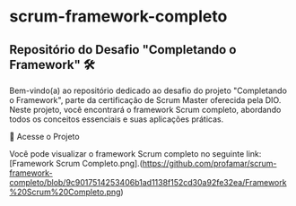 # scrum-framework-completo
## Repositório do Desafio "Completando o Framework" 🛠️

Bem-vindo(a) ao repositório dedicado ao desafio do projeto "Completando o Framework", parte da certificação de Scrum Master oferecida pela DIO. Neste projeto, você encontrará o framework Scrum completo, abordando todos os conceitos essenciais e suas aplicações práticas.

🔗 Acesse o Projeto

Você pode visualizar o framework Scrum completo no seguinte link:
[Framework Scrum Completo.png].(https://github.com/profamar/scrum-framework-completo/blob/9c9017514253406b1ad1138f152cd30a92fe32ea/Framework%20Scrum%20Completo.png) 
